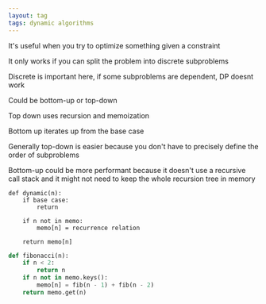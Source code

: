 ```yaml
---
layout: tag
tags: dynamic algorithms
---
```


It's useful when you try to optimize something given a constraint 

It only works if you can split the problem into discrete subproblems 

Discrete is important here, if some subproblems are dependent, DP doesnt work 

Could be bottom-up or top-down 

Top down uses recursion and memoization 

Bottom up iterates up from the base case 

Generally top-down is easier because you don't have to precisely define the order of subproblems 

Bottom-up could be more performant because it doesn't use a recursive call stack and it might not need to keep the whole recursion tree in memory 



```
def dynamic(n):
    if base case:
        return  

    if n not in memo:
        memo[n] = recurrence relation 
    
    return memo[n]
```

```python
def fibonacci(n):
    if n < 2:
        return n
    if n not in memo.keys():
        memo[n] = fib(n - 1) + fib(n - 2)
    return memo.get(n)
```